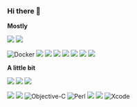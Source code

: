 ### Hi there 👋

**Mostly**

![](https://img.shields.io/badge/Go-00ADD8?style=for-the-badge&logo=go&logoColor=white)
![](https://img.shields.io/badge/Python-FFD43B?style=for-the-badge&logo=python&logoColor=blue)

![Docker](https://img.shields.io/badge/docker-%230db7ed.svg?style=for-the-badge&logo=docker&logoColor=white)
![](https://img.shields.io/badge/TypeScript-007ACC?style=flat-square&logo=typescript&logoColor=white)
![](https://img.shields.io/badge/JavaScript-323330?style=flat-square&logo=javascript&logoColor=F7DF1E)
![](https://img.shields.io/badge/PostgreSQL-316192?style=flat-square&logo=postgresql&logoColor=white)
![](https://img.shields.io/badge/Google_Cloud-4285F4?style=flat-square&logo=google-cloud&logoColor=white)
![](https://img.shields.io/badge/Terraform-7B42BC?style=flat-square&logo=terraform&logoColor=white)
![](https://img.shields.io/badge/GitHub_Actions-2088FF?style=flat-square&logo=github-actions&logoColor=white)
![](https://img.shields.io/badge/-Kubernetes-808080?style=flat-square&logo=kubernetes&logoColor=326CE5)

**A little bit**

![](https://img.shields.io/badge/Linux-FCC624?style=for-the-badge&logo=linux&logoColor=black)
![](https://img.shields.io/badge/mac%20os-000000?style=for-the-badge&logo=apple&logoColor=white)
![](https://img.shields.io/badge/Windows-0078D6?style=flat-square&logo=windows&logoColor=white)


![](https://img.shields.io/badge/OpenJDK-ED8B00?style=for-the-badge&logo=openjdk&logoColor=white)
![](https://img.shields.io/badge/C%2B%2B-00599C?style=for-the-badge&logo=c%2B%2B&logoColor=white)
![Objective-C](https://img.shields.io/badge/OBJECTIVE--C-%233A95E3.svg?style=flat-square&logo=apple&logoColor=white)
![Perl](https://img.shields.io/badge/perl-%2339457E.svg?style=flat-square&logo=perl&logoColor=white)
![](https://img.shields.io/badge/MySQL-005C84?style=flat-square&logo=mysql&logoColor=white)
![](https://img.shields.io/badge/Ansible-000000?style=flat-square&logo=ansible&logoColor=white)
![Xcode](https://img.shields.io/badge/Xcode-007ACC?style=for-the-badge&logo=Xcode&logoColor=white)

<!--
**yooappn/yooappn** is a ✨ _special_ ✨ repository because its `README.md` (this file) appears on your GitHub profile.

Here are some ideas to get you started:

- 🔭 I’m currently working on ...
- 🌱 I’m currently learning ...
- 👯 I’m looking to collaborate on ...
- 🤔 I’m looking for help with ...
- 💬 Ask me about ...
- 📫 How to reach me: ...
- 😄 Pronouns: ...
- ⚡ Fun fact: ...
-->
